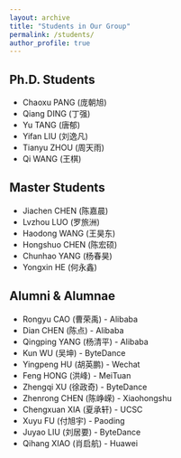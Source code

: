 ```yaml
---
layout: archive
title: "Students in Our Group"
permalink: /students/
author_profile: true
---
```


## Ph.D. Students
- Chaoxu PANG (庞朝旭)
- Qiang DING (丁强)
- Yu TANG (唐郁)
- Yifan LIU (刘逸凡)
- Tianyu ZHOU (周天雨)
- Qi WANG (王棋)

## Master Students
- Jiachen CHEN (陈嘉晨)
- Lvzhou LUO (罗旅洲)
- Haodong WANG (王昊东)
- Hongshuo CHEN (陈宏硕)
- Chunhao YANG (杨春昊)
- Yongxin HE (何永鑫)

## Alumni & Alumnae
- Rongyu CAO (曹荣禹) - Alibaba
- Dian CHEN (陈点) - Alibaba
- Qingping YANG (杨清平) - Alibaba
- Kun WU (吴坤) - ByteDance
- Yingpeng HU (胡英鹏) - Wechat
- Feng HONG (洪峰) - MeiTuan
- Zhengqi XU (徐政奇) - ByteDance
- Zhenrong CHEN (陈峥嵘) - Xiaohongshu
- Chengxuan XIA (夏承轩) - UCSC
- Xuyu FU (付旭宇) - Paoding
- Juyao LIU (刘居要) - ByteDance
- Qihang XIAO (肖启航) - Huawei